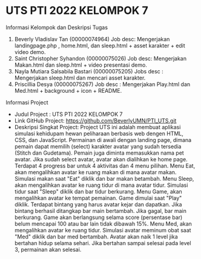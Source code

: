 # UTS PTI 2022 KELOMPOK 7

Informasi Kelompok dan Deskripsi Tugas
1. Beverly Vladislav Tan (00000074964)
Job desc: Mengerjakan landingpage.php , home.html, dan sleep.html + asset karakter + edit video demo.
2. Saint Christopher Syhandon (00000075026)
Job desc: Mengerjakan Makan.html dan sleep.html + video presentasi demo.
3. Nayla Mutiara Salsabila Bastari (00000075205)
Jobs desc : Mengerjakan sleep.html dan mencari asset karakter.
4. Priscillia Desya (00000075267)
Job desc : Mengerjakan Play.html dan Med.html + background + icon + README.

Informasi Project
- Judul Project : UTS PTI 2022 KELOMPOK 7
- Link GitHub Project: https://github.com/BeverlyUMN/PTI_UTS.git
- Deskripsi Singkat Project:
Project UTS ini adalah membuat aplikasi simulasi kehidupam hewan peliharaan berbasis web dengen HTML, CSS, dan JavaScript.
Permainan di awali dengan landing page, dimana pemain dapat memilih (select) karakter avatar yang sudah tersedia (Stitch dan Gudetama).
Pemain juga diminta memasukkan nama pet avatar.
Jika sudah select avatar, avatar akan dialihkan ke home page. Terdapat 4 progress bar untuk 4 aktivitas dan 4 menu pilihan.
Menu Eat, akan mengalihkan avatar ke ruang makan di mana avatar makan. Simulasi makan saat "Eat" diklik dan bar makan betambah.
Menu Sleep, akan mengalihkan avatar ke ruang tidur di mana avatar tidur. Simulasi tidur saat "Sleep" diklik dan bar tidur berkurang.
Menu Game, akan mengalihkan avatar ke tempat pemainan. Game dimulai saat "Play" diklik.
Terdapat bintang yang harus avatar kejar dan dapatkan. Jika bintang berhasil ditangkap bar main bertambah.
Jika gagal, bar main berkurang. Game akan berlangsung selama score (persentase bar) belum mencapai 100 atau bar lain tidak dibawah 15%.
Menu Med, akan mengalihkan avatar ke ruang tidur. Simulasi avatar meminum obat saat "Med" diklik dan bar med bertambah.
Avatar akan naik 1 level jika bertahan hidup selama sehari.
Jika bertahan sampai selesai pada level 3, permainan akan selesai.
